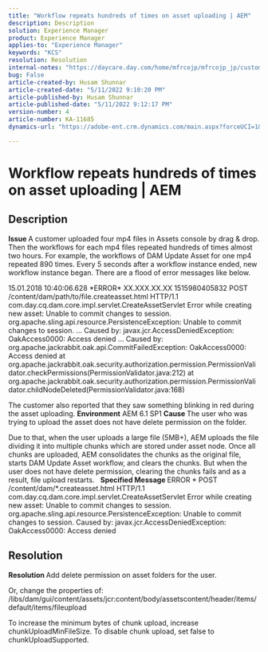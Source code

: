```yaml
---
title: "Workflow repeats hundreds of times on asset uploading | AEM"
description: Description
solution: Experience Manager
product: Experience Manager
applies-to: "Experience Manager"
keywords: "KCS"
resolution: Resolution
internal-notes: "https://daycare.day.com/home/mfrcojp/mfrcojp_jp/customer_services/138658.html"
bug: False
article-created-by: Husam Shunnar
article-created-date: "5/11/2022 9:10:20 PM"
article-published-by: Husam Shunnar
article-published-date: "5/11/2022 9:12:17 PM"
version-number: 4
article-number: KA-11685
dynamics-url: "https://adobe-ent.crm.dynamics.com/main.aspx?forceUCI=1&pagetype=entityrecord&etn=knowledgearticle&id=7daec4c2-6ed1-ec11-a7b5-00224809c399"

---
```

# Workflow repeats hundreds of times on asset uploading | AEM

## Description


<b>Issue </b>
 A customer uploaded four mp4 files in Assets console by drag & drop.
 Then the workflows for each mp4 files repeated hundreds of times almost two hours.
 For example, the workflows of DAM Update Asset for one mp4 repeated 890 times. Every 5 seconds after a workflow instance ended, new workflow instance began.
 There are a flood of error messages like below.

 15.01.2018 10:40:06.628 \*ERROR\* XX.XXX.XX.XX 1515980405832 POST /content/dam/path/to/file.createasset.html HTTP/1.1 com.day.cq.dam.core.impl.servlet.CreateAssetServlet Error while creating new asset: Unable to commit changes to session.
 org.apache.sling.api.resource.PersistenceException: Unable to commit changes to session.
 ...
 Caused by: javax.jcr.AccessDeniedException: OakAccess0000: Access denied
 ...
 Caused by: org.apache.jackrabbit.oak.api.CommitFailedException: OakAccess0000: Access denied
 at org.apache.jackrabbit.oak.security.authorization.permission.PermissionValidator.checkPermissions(PermissionValidator.java:212)
 at org.apache.jackrabbit.oak.security.authorization.permission.PermissionValidator.childNodeDeleted(PermissionValidator.java:168)

 The customer also reported that they saw something blinking in red during the asset uploading.
<b>Environment</b>
 AEM 6.1 SP1
<b>Cause </b>
 The user who was trying to upload the asset does not have delete permission on the folder.

 Due to that, when the user uploads a large file (5MB+), AEM uploads the file dividing it into multiple chunks which are stored under asset node.
 Once all chunks are uploaded, AEM consolidates the chunks as the original file, starts DAM Update Asset workflow, and clears the chunks.
 But when the user does not have delete permission, clearing the chunks fails and as a result, file upload restarts.
  
<b>Specified Message </b>
 ERROR \* POST /content/dam/\*.createasset.html HTTP/1.1 com.day.cq.dam.core.impl.servlet.CreateAssetServlet Error while creating new asset: Unable to commit changes to session.
 org.apache.sling.api.resource.PersistenceException: Unable to commit changes to session.
 Caused by: javax.jcr.AccessDeniedException: OakAccess0000: Access denied


## Resolution


<b>Resolution </b>
 Add delete permission on asset folders for the user.

 Or, change the properties of:
 /libs/dam/gui/content/assets/jcr:content/body/assetscontent/header/items/default/items/fileupload

 To increase the minimum bytes of chunk upload, increase chunkUploadMinFileSize.
 To disable chunk upload, set false to chunkUploadSupported.
